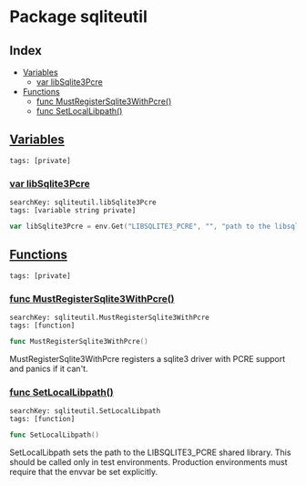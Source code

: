# Package sqliteutil

## Index

* [Variables](#var)
    * [var libSqlite3Pcre](#libSqlite3Pcre)
* [Functions](#func)
    * [func MustRegisterSqlite3WithPcre()](#MustRegisterSqlite3WithPcre)
    * [func SetLocalLibpath()](#SetLocalLibpath)


## <a id="var" href="#var">Variables</a>

```
tags: [private]
```

### <a id="libSqlite3Pcre" href="#libSqlite3Pcre">var libSqlite3Pcre</a>

```
searchKey: sqliteutil.libSqlite3Pcre
tags: [variable string private]
```

```Go
var libSqlite3Pcre = env.Get("LIBSQLITE3_PCRE", "", "path to the libsqlite3-pcre library")
```

## <a id="func" href="#func">Functions</a>

```
tags: [private]
```

### <a id="MustRegisterSqlite3WithPcre" href="#MustRegisterSqlite3WithPcre">func MustRegisterSqlite3WithPcre()</a>

```
searchKey: sqliteutil.MustRegisterSqlite3WithPcre
tags: [function]
```

```Go
func MustRegisterSqlite3WithPcre()
```

MustRegisterSqlite3WithPcre registers a sqlite3 driver with PCRE support and panics if it can't. 

### <a id="SetLocalLibpath" href="#SetLocalLibpath">func SetLocalLibpath()</a>

```
searchKey: sqliteutil.SetLocalLibpath
tags: [function]
```

```Go
func SetLocalLibpath()
```

SetLocalLibpath sets the path to the LIBSQLITE3_PCRE shared library. This should be called only in test environments. Production environments must require that the envvar be set explicitly. 

